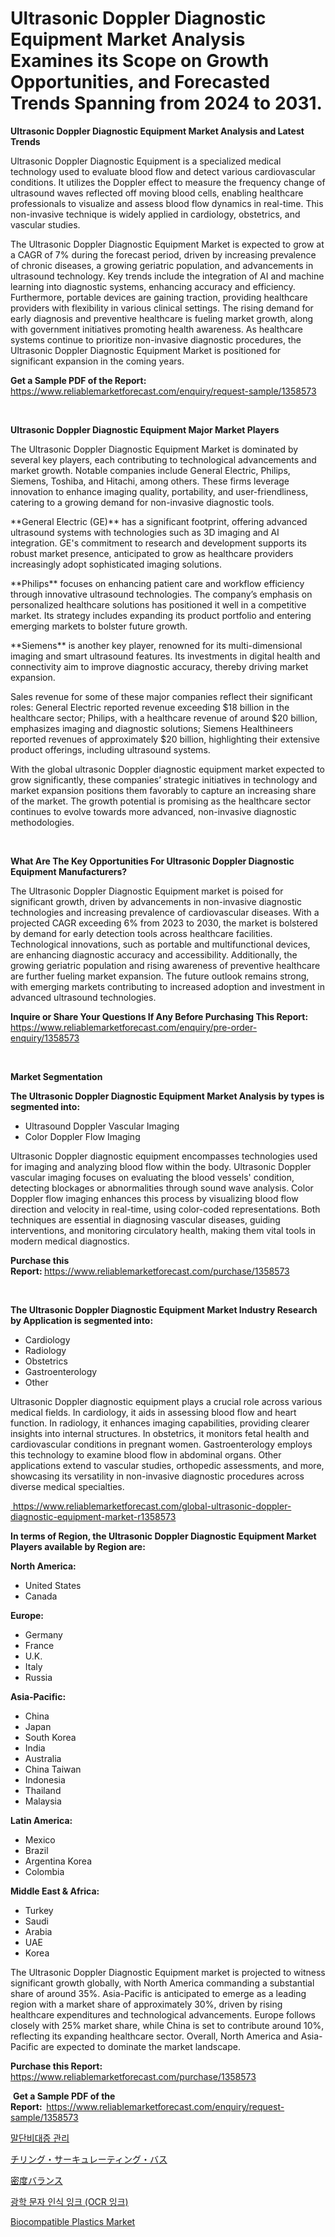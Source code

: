 <p><h1>Ultrasonic Doppler Diagnostic Equipment Market Analysis Examines its Scope on Growth Opportunities, and Forecasted Trends Spanning from 2024 to 2031.</h1></p><p><strong>Ultrasonic Doppler Diagnostic Equipment Market Analysis and Latest Trends</strong></p>
<p><p>Ultrasonic Doppler Diagnostic Equipment is a specialized medical technology used to evaluate blood flow and detect various cardiovascular conditions. It utilizes the Doppler effect to measure the frequency change of ultrasound waves reflected off moving blood cells, enabling healthcare professionals to visualize and assess blood flow dynamics in real-time. This non-invasive technique is widely applied in cardiology, obstetrics, and vascular studies.</p><p>The Ultrasonic Doppler Diagnostic Equipment Market is expected to grow at a CAGR of 7% during the forecast period, driven by increasing prevalence of chronic diseases, a growing geriatric population, and advancements in ultrasound technology. Key trends include the integration of AI and machine learning into diagnostic systems, enhancing accuracy and efficiency. Furthermore, portable devices are gaining traction, providing healthcare providers with flexibility in various clinical settings. The rising demand for early diagnosis and preventive healthcare is fueling market growth, along with government initiatives promoting health awareness. As healthcare systems continue to prioritize non-invasive diagnostic procedures, the Ultrasonic Doppler Diagnostic Equipment Market is positioned for significant expansion in the coming years.</p></p>
<p><strong>Get a Sample PDF of the Report:&nbsp;</strong> <a href="https://www.reliablemarketforecast.com/enquiry/request-sample/1358573">https://www.reliablemarketforecast.com/enquiry/request-sample/1358573</a></p>
<p>&nbsp;</p>
<p><strong>Ultrasonic Doppler Diagnostic Equipment Major Market Players</strong></p>
<p><p>The Ultrasonic Doppler Diagnostic Equipment Market is dominated by several key players, each contributing to technological advancements and market growth. Notable companies include General Electric, Philips, Siemens, Toshiba, and Hitachi, among others. These firms leverage innovation to enhance imaging quality, portability, and user-friendliness, catering to a growing demand for non-invasive diagnostic tools.</p><p>**General Electric (GE)** has a significant footprint, offering advanced ultrasound systems with technologies such as 3D imaging and AI integration. GE's commitment to research and development supports its robust market presence, anticipated to grow as healthcare providers increasingly adopt sophisticated imaging solutions.</p><p>**Philips** focuses on enhancing patient care and workflow efficiency through innovative ultrasound technologies. The company’s emphasis on personalized healthcare solutions has positioned it well in a competitive market. Its strategy includes expanding its product portfolio and entering emerging markets to bolster future growth.</p><p>**Siemens** is another key player, renowned for its multi-dimensional imaging and smart ultrasound features. Its investments in digital health and connectivity aim to improve diagnostic accuracy, thereby driving market expansion.</p><p>Sales revenue for some of these major companies reflect their significant roles: General Electric reported revenue exceeding $18 billion in the healthcare sector; Philips, with a healthcare revenue of around $20 billion, emphasizes imaging and diagnostic solutions; Siemens Healthineers reported revenues of approximately $20 billion, highlighting their extensive product offerings, including ultrasound systems.</p><p>With the global ultrasonic Doppler diagnostic equipment market expected to grow significantly, these companies’ strategic initiatives in technology and market expansion positions them favorably to capture an increasing share of the market. The growth potential is promising as the healthcare sector continues to evolve towards more advanced, non-invasive diagnostic methodologies.</p></p>
<p>&nbsp;</p>
<p><strong>What Are The Key Opportunities For Ultrasonic Doppler Diagnostic Equipment Manufacturers?</strong></p>
<p><p>The Ultrasonic Doppler Diagnostic Equipment market is poised for significant growth, driven by advancements in non-invasive diagnostic technologies and increasing prevalence of cardiovascular diseases. With a projected CAGR exceeding 6% from 2023 to 2030, the market is bolstered by demand for early detection tools across healthcare facilities. Technological innovations, such as portable and multifunctional devices, are enhancing diagnostic accuracy and accessibility. Additionally, the growing geriatric population and rising awareness of preventive healthcare are further fueling market expansion. The future outlook remains strong, with emerging markets contributing to increased adoption and investment in advanced ultrasound technologies.</p></p>
<p><strong>Inquire or Share Your Questions If Any Before Purchasing This Report:</strong> <a href="https://www.reliablemarketforecast.com/enquiry/pre-order-enquiry/1358573">https://www.reliablemarketforecast.com/enquiry/pre-order-enquiry/1358573</a></p>
<p>&nbsp;</p>
<p><strong>Market Segmentation</strong></p>
<p><strong>The Ultrasonic Doppler Diagnostic Equipment Market Analysis by types is segmented into:</strong></p>
<p><ul><li>Ultrasound Doppler Vascular Imaging</li><li>Color Doppler Flow Imaging</li></ul></p>
<p><p>Ultrasonic Doppler diagnostic equipment encompasses technologies used for imaging and analyzing blood flow within the body. Ultrasonic Doppler vascular imaging focuses on evaluating the blood vessels' condition, detecting blockages or abnormalities through sound wave analysis. Color Doppler flow imaging enhances this process by visualizing blood flow direction and velocity in real-time, using color-coded representations. Both techniques are essential in diagnosing vascular diseases, guiding interventions, and monitoring circulatory health, making them vital tools in modern medical diagnostics.</p></p>
<p><strong>Purchase this Report:&nbsp;</strong><a href="https://www.reliablemarketforecast.com/purchase/1358573">https://www.reliablemarketforecast.com/purchase/1358573</a></p>
<p>&nbsp;</p>
<p><strong>The Ultrasonic Doppler Diagnostic Equipment Market Industry Research by Application is segmented into:</strong></p>
<p><ul><li>Cardiology</li><li>Radiology</li><li>Obstetrics</li><li>Gastroenterology</li><li>Other</li></ul></p>
<p><p>Ultrasonic Doppler diagnostic equipment plays a crucial role across various medical fields. In cardiology, it aids in assessing blood flow and heart function. In radiology, it enhances imaging capabilities, providing clearer insights into internal structures. In obstetrics, it monitors fetal health and cardiovascular conditions in pregnant women. Gastroenterology employs this technology to examine blood flow in abdominal organs. Other applications extend to vascular studies, orthopedic assessments, and more, showcasing its versatility in non-invasive diagnostic procedures across diverse medical specialties.</p></p>
<p><a href="https://www.reliablemarketforecast.com/global-ultrasonic-doppler-diagnostic-equipment-market-r1358573">&nbsp;https://www.reliablemarketforecast.com/global-ultrasonic-doppler-diagnostic-equipment-market-r1358573</a></p>
<p><strong>In terms of Region, the Ultrasonic Doppler Diagnostic Equipment Market Players available by Region are:</strong></p>
<p>
    <p> <strong> North America: </strong>
        <ul>
            <li>United States</li>
            <li>Canada</li>
        </ul>
        </p> 
    <p> <strong> Europe: </strong>
        <ul>
            <li>Germany</li>
            <li>France</li>
            <li>U.K.</li>
            <li>Italy</li>
            <li>Russia</li>
        </ul>
        </p> 
    <p> <strong> Asia-Pacific: </strong>
        <ul>
            <li>China</li>
            <li>Japan</li>
            <li>South Korea</li>
            <li>India</li>
            <li>Australia</li>
            <li>China Taiwan</li>
            <li>Indonesia</li>
            <li>Thailand</li>
            <li>Malaysia</li>
        </ul>
        </p> 
    <p> <strong> Latin America: </strong>
        <ul>
            <li>Mexico</li>
            <li>Brazil</li>
            <li>Argentina Korea</li>
            <li>Colombia</li>
        </ul>
        </p> 
    <p> <strong> Middle East & Africa: </strong>
        <ul>
            <li>Turkey</li>
            <li>Saudi</li>
            <li>Arabia</li>
            <li>UAE</li>
            <li>Korea</li>
        </ul>
    </p>
    </p>
<p><p>The Ultrasonic Doppler Diagnostic Equipment market is projected to witness significant growth globally, with North America commanding a substantial share of around 35%. Asia-Pacific is anticipated to emerge as a leading region with a market share of approximately 30%, driven by rising healthcare expenditures and technological advancements. Europe follows closely with 25% market share, while China is set to contribute around 10%, reflecting its expanding healthcare sector. Overall, North America and Asia-Pacific are expected to dominate the market landscape.</p></p>
<p><strong>Purchase this Report: </strong><a href="https://www.reliablemarketforecast.com/purchase/1358573">https://www.reliablemarketforecast.com/purchase/1358573</a></p>
<p>&nbsp;<strong>Get a Sample PDF of the Report:&nbsp;&nbsp;</strong><a href="https://www.reliablemarketforecast.com/enquiry/request-sample/1358573">https://www.reliablemarketforecast.com/enquiry/request-sample/1358573</a></p>
<p><strong></strong></p>
<p><p><a href="https://medium.com/@bertfeil67567/management-of-acromegaly-market-%EC%9D%98-%EA%B8%80%EB%A1%9C%EB%B2%8C-%EC%8B%9C%EC%9E%A5-%EA%B0%9C%EC%9A%94%EB%8A%94-%EC%A0%84-%EC%84%B8%EA%B3%84-%EB%B0%8F-%EC%A3%BC%EC%9A%94-%EC%8B%9C%EC%9E%A5%EC%9D%98-%EC%82%B0%EC%97%85%EC%97%90-%EC%98%81%ED%96%A5%EC%9D%84-%EB%AF%B8%EC%B9%98%EB%8A%94-%EC%A3%BC%EC%9A%94-%ED%8A%B8%EB%A0%8C%EB%93%9C%EC%97%90-%EB%8C%80%ED%95%9C-%EB%8F%85%ED%8A%B9%ED%95%9C-%EA%B4%80%EC%A0%90%EC%9D%84-%EC%A0%9C%EA%B3%B5%ED%95%A9%EB%8B%88%EB%8B%A4-beccf7c2fa92">말단비대증 관리</a></p><p><a href="https://medium.com/@thfd65d/chilling-circulating-baths-market-%E3%81%AF-%E3%82%B3%E3%82%B9%E3%83%88%E7%AE%A1%E7%90%86%E3%81%A8%E5%8A%B9%E7%8E%87%E5%90%91%E4%B8%8A%E3%82%92%E5%84%AA%E5%85%88%E3%81%97%E3%81%BE%E3%81%99-%E3%81%95%E3%82%89%E3%81%AB-%E5%A0%B1%E5%91%8A%E6%9B%B8%E3%81%AF%E5%B8%82%E5%A0%B4%E3%81%AE%E9%9C%80%E8%A6%81%E9%9D%A2%E3%81%A8%E4%BE%9B%E7%B5%A6%E9%9D%A2%E3%81%AE%E4%B8%A1%E6%96%B9%E3%82%92%E3%82%AB%E3%83%90%E3%83%BC%E3%81%97%E3%81%A6%E3%81%84%E3%81%BE%E3%81%99-chilling-048c5dcc7cfc">チリング・サーキュレーティング・バス</a></p><p><a href="https://medium.com/@thfd65d/density-balances-market-%E3%81%AE%E3%82%B0%E3%83%AD%E3%83%BC%E3%83%90%E3%83%AB%E5%B8%82%E5%A0%B4%E6%A6%82%E8%A6%81%E3%81%AF-%E4%B8%96%E7%95%8C%E3%81%8A%E3%82%88%E3%81%B3%E4%B8%BB%E8%A6%81%E5%B8%82%E5%A0%B4%E3%81%AB%E3%81%8A%E3%81%91%E3%82%8B%E6%A5%AD%E7%95%8C%E3%81%AB%E5%BD%B1%E9%9F%BF%E3%82%92%E4%B8%8E%E3%81%88%E3%82%8B%E4%B8%BB%E8%A6%81%E3%81%AA%E3%83%88%E3%83%AC%E3%83%B3%E3%83%89%E3%81%AB%E3%81%A4%E3%81%84%E3%81%A6-%E7%8B%AC%E8%87%AA%E3%81%AE%E8%A6%96%E7%82%B9%E3%82%92%E6%8F%90%E4%BE%9B%E3%81%97%E3%81%BE%E3%81%99-a350912de87d">密度バランス</a></p><p><a href="https://medium.com/@kelliburton35/optical-character-recognition-ink-ocr-ink-market-%EC%9D%98-%EA%B8%80%EB%A1%9C%EB%B2%8C-%EC%8B%9C%EC%9E%A5-%EA%B0%9C%EC%9A%94%EB%8A%94-%EC%A0%84-%EC%84%B8%EA%B3%84-%EB%B0%8F-%EC%A3%BC%EC%9A%94-%EC%8B%9C%EC%9E%A5%EC%9D%98-%EC%82%B0%EC%97%85%EC%97%90-%EC%98%81%ED%96%A5%EC%9D%84-%EB%AF%B8%EC%B9%98%EB%8A%94-%EC%A3%BC%EC%9A%94-%ED%8A%B8%EB%A0%8C%EB%93%9C%EC%97%90-200dbe759e49">광학 문자 인식 잉크 (OCR 잉크)</a></p><p><a href="https://www.linkedin.com/pulse/how-biocompatible-plastics-market-changing-from-2024-2031-karmark-eggsf?trackingId=6hUHejglTKm5n7lov1%2FFfw%3D%3D">Biocompatible Plastics Market</a></p></p>